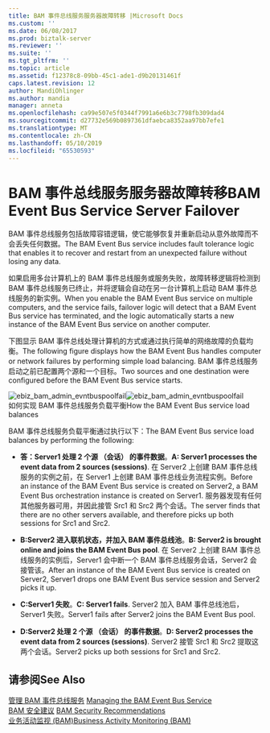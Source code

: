 ```yaml
---
title: BAM 事件总线服务服务器故障转移 |Microsoft Docs
ms.custom: ''
ms.date: 06/08/2017
ms.prod: biztalk-server
ms.reviewer: ''
ms.suite: ''
ms.tgt_pltfrm: ''
ms.topic: article
ms.assetid: f12378c8-09bb-45c1-ade1-d9b20131461f
caps.latest.revision: 12
author: MandiOhlinger
ms.author: mandia
manager: anneta
ms.openlocfilehash: ca99e507e5f0344f7991a6e6b3c7798fb309dad4
ms.sourcegitcommit: d27732e569b0897361dfaebca8352aa97bb7efe1
ms.translationtype: MT
ms.contentlocale: zh-CN
ms.lasthandoff: 05/10/2019
ms.locfileid: "65530593"
---
```

# <a name="bam-event-bus-service-server-failover"></a><span data-ttu-id="c0da0-102">BAM 事件总线服务服务器故障转移</span><span class="sxs-lookup"><span data-stu-id="c0da0-102">BAM Event Bus Service Server Failover</span></span>
<span data-ttu-id="c0da0-103">BAM 事件总线服务包括故障容错逻辑，使它能够恢复并重新启动从意外故障而不会丢失任何数据。</span><span class="sxs-lookup"><span data-stu-id="c0da0-103">The BAM Event Bus service includes fault tolerance logic that enables it to recover and restart from an unexpected failure without losing any data.</span></span>  
  
 <span data-ttu-id="c0da0-104">如果启用多台计算机上的 BAM 事件总线服务或服务失败，故障转移逻辑将检测到 BAM 事件总线服务已终止，并将逻辑会自动在另一台计算机上启动 BAM 事件总线服务的新实例。</span><span class="sxs-lookup"><span data-stu-id="c0da0-104">When you enable the BAM Event Bus service on multiple computers, and the service fails, failover logic will detect that a BAM Event Bus service has terminated, and the logic automatically starts a new instance of the BAM Event Bus service on another computer.</span></span>  
  
 <span data-ttu-id="c0da0-105">下图显示 BAM 事件总线处理计算机的方式或通过执行简单的网络故障的负载均衡。</span><span class="sxs-lookup"><span data-stu-id="c0da0-105">The following figure displays how the BAM Event Bus handles computer or network failures by performing simple load balancing.</span></span> <span data-ttu-id="c0da0-106">BAM 事件总线服务启动之前已配置两个源和一个目标。</span><span class="sxs-lookup"><span data-stu-id="c0da0-106">Two sources and one destination were configured before the BAM Event Bus service starts.</span></span>  
  
 <span data-ttu-id="c0da0-107">![](../core/media/ebiz-bam-admin-evntbuspoolfail.gif "ebiz_bam_admin_evntbuspoolfail")</span><span class="sxs-lookup"><span data-stu-id="c0da0-107">![](../core/media/ebiz-bam-admin-evntbuspoolfail.gif "ebiz_bam_admin_evntbuspoolfail")</span></span>  
<span data-ttu-id="c0da0-108">如何实现 BAM 事件总线服务负载平衡</span><span class="sxs-lookup"><span data-stu-id="c0da0-108">How the BAM Event Bus service load balances</span></span>  
  
 <span data-ttu-id="c0da0-109">BAM 事件总线服务负载平衡通过执行以下：</span><span class="sxs-lookup"><span data-stu-id="c0da0-109">The BAM Event Bus service load balances by performing the following:</span></span>  
  
-   <span data-ttu-id="c0da0-110">**答：Server1 处理 2 个源 （会话） 的事件数据**。</span><span class="sxs-lookup"><span data-stu-id="c0da0-110">**A: Server1 processes the event data from 2 sources (sessions)**.</span></span> <span data-ttu-id="c0da0-111">在 Server2 上创建 BAM 事件总线服务的实例之前，在 Server1 上创建 BAM 事件总线业务流程实例。</span><span class="sxs-lookup"><span data-stu-id="c0da0-111">Before an instance of the BAM Event Bus service is created on Server2, a BAM Event Bus orchestration instance is created on Server1.</span></span> <span data-ttu-id="c0da0-112">服务器发现有任何其他服务器可用，并因此接管 Src1 和 Src2 两个会话。</span><span class="sxs-lookup"><span data-stu-id="c0da0-112">The server finds that there are no other servers available, and therefore picks up both sessions for Src1 and Src2.</span></span>  
  
-   <span data-ttu-id="c0da0-113">**B:Server2 进入联机状态，并加入 BAM 事件总线池**。</span><span class="sxs-lookup"><span data-stu-id="c0da0-113">**B: Server2 is brought online and joins the BAM Event Bus pool**.</span></span> <span data-ttu-id="c0da0-114">在 Server2 上创建 BAM 事件总线服务的实例后，Server1 会中断一个 BAM 事件总线服务会话，Server2 会接管该。</span><span class="sxs-lookup"><span data-stu-id="c0da0-114">After an instance of the BAM Event Bus service is created on Server2, Server1 drops one BAM Event Bus service session and Server2 picks it up.</span></span>  
  
-   <span data-ttu-id="c0da0-115">**C:Server1 失败**。</span><span class="sxs-lookup"><span data-stu-id="c0da0-115">**C: Server1 fails**.</span></span> <span data-ttu-id="c0da0-116">Server2 加入 BAM 事件总线池后，Server1 失败。</span><span class="sxs-lookup"><span data-stu-id="c0da0-116">Server1 fails after Server2 joins the BAM Event Bus pool.</span></span>  
  
-   <span data-ttu-id="c0da0-117">**D:Server2 处理 2 个源 （会话） 的事件数据**。</span><span class="sxs-lookup"><span data-stu-id="c0da0-117">**D: Server2 processes the event data from 2 sources (sessions)**.</span></span> <span data-ttu-id="c0da0-118">Server2 接管 Src1 和 Src2 提取这两个会话。</span><span class="sxs-lookup"><span data-stu-id="c0da0-118">Server2 picks up both sessions for Src1 and Src2.</span></span>  
  
## <a name="see-also"></a><span data-ttu-id="c0da0-119">请参阅</span><span class="sxs-lookup"><span data-stu-id="c0da0-119">See Also</span></span>  
 <span data-ttu-id="c0da0-120">[管理 BAM 事件总线服务](../core/managing-the-bam-event-bus-service.md) </span><span class="sxs-lookup"><span data-stu-id="c0da0-120">[Managing the BAM Event Bus Service](../core/managing-the-bam-event-bus-service.md) </span></span>  
 <span data-ttu-id="c0da0-121">[BAM 安全建议](../core/bam-security-recommendations.md) </span><span class="sxs-lookup"><span data-stu-id="c0da0-121">[BAM Security Recommendations](../core/bam-security-recommendations.md) </span></span>  
 [<span data-ttu-id="c0da0-122">业务活动监视 (BAM)</span><span class="sxs-lookup"><span data-stu-id="c0da0-122">Business Activity Monitoring (BAM)</span></span>](../core/business-activity-monitoring-bam.md)